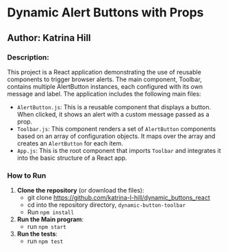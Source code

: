 # Dynamic Alert Buttons with Props

## Author: Katrina Hill

### Description:
This project is a React application demonstrating the use of reusable components to trigger browser alerts. The main component, Toolbar, contains multiple AlertButton instances, each configured with its own message and label. The application includes the following main files:

- `AlertButton.js`: This is a reusable component that displays a button. When clicked, it shows an alert with a custom message passed as a prop.
- `Toolbar.js`: This component renders a set of `AlertButton` components based on an array of configuration objects. It maps over the array and creates an `AlertButton` for each item.
- `App.js`: This is the root component that imports `Toolbar` and integrates it into the basic structure of a React app.

### How to Run
1. **Clone the repository** (or download the files):
   - git clone https://github.com/katrina-l-hill/dynamic_buttons_react
   - cd into the repository directory, `dynamic-button-toolbar`
   - Run `npm install`
2. **Run the Main program**:
   - run `npm start`
3. **Run the tests**:
   - run `npm test`